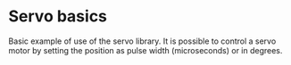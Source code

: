 Servo basics
============

Basic example of use of the servo library.
It is possible to control a servo motor by setting the position as pulse width (microseconds) or in degrees.



